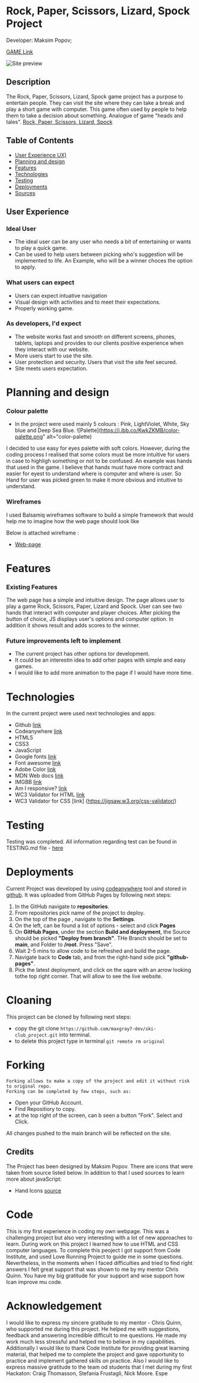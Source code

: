 # Rock, Paper, Scissors, Lizard, Spock Project
Developer: Maksim Popov;

[GAME Link](https://maxgray7-dev.github.io/RPSLS-game/)

![Site preview](https://i.ibb.co/QdC5ZGL/MainPage.png)

## Description

The Rock, Paper, Scissors, Lizard, Spock game project has a purpose to entertain people. They can visit the site where they can take a break and play a short game with computer. This game often used by people to help them to take a decision about something. Analogue of game "heads and tales".
[Rock, Paper, Scissors, Lizard, Spock](https://ibb.co/tsq3bNp)

## Table of Contents
  
- [User Experience UX)](#user-experience)
- [Planning and design](#planning)
- [Features](#feautures)
- [Technologies](#technologies)
- [Testing](#testing)
- [Deployments](#deployments)
- [Sources](#sources)

## User Experience

### Ideal User

- The ideal user can be any user who needs a bit of entertaining or wants to play a quick game. 
- Can be used to help users between picking who's suggestion will be implemented to life. An Example, who will be a winner choces the option to apply.

### What users can expect

- Users can expect intuative navigation
- Visual design with activities and to meet their expectations.
- Properly working game.

### As developers,  I'd expect

- The website works fast and smooth on different screens, phones, tablets, laptops and provides to our clients positive experience when they interact with our website.
- More users start to use the site.
- User protection and security. Users that visit the site feel secured.
- Site meets users expectation.

# Planning and design

### Colour palette

- In the project were used mainly 5 colours : Pink, LightViolet, White, Sky blue and Deep Sea Blue. ![Palette](https://i.ibb.co/KwkZKMB/color-palette.png" alt="color-palette)

I decided to use easy for eyes palette with soft colors. However, during the coding process I realised that some colors must be more intuitive for users in case to highligh something or not to be confused. An example was hands that used in the game. I believe that hands must have more contract and easier for eyest to understand where is computer and where is user. So Hand for user was picked green to make it more obvious and intuitive to understand.

### Wireframes

I used Balsamiq wireframes software to build a simple framework that would help me to imagine how the web page should look like

 Below is attached wireframe :

- [Web-page](https://ibb.co/Fnw51yx)

  
# Features

### Existing Features

The web page has a simple and intuitive design. The page allows user to play a game Rock, Scissors, Paper, Lizard and Spock. User can see two hands that interact with computer and player choices. 
After picking the button of choice, JS displays user's options and computer option. 
In addition it shows result and adds scores to the winner.

### Future improvements left to implement

- The current project has other options tor development.
- It could be an interestin idea to add orher pages with simple and easy games.
- I would like to add more animation to the page if I would have more time.
  
# Technologies

In the current project were used next technologies and apps:

- Github [link](https://github.com/)
- Codeanywhere [link](https://app.codeanywhere.com/)
- HTML5
- CSS3
- JavaScript
- Google fonts [link](https://fonts.google.com/)
- Font awesome [link](https://fontawesome.com/)
- Adobe Color [link](https://color.adobe.com/explore)
- MDN Web docs [link](https://developer.mozilla.org/en-US/docs/Web/HTML)
- IMGBB [link](https://imgbb.com/)
- Am I responsive? [link](https://ui.dev/amiresponsive)
- WC3 Validator for HTML [link](https://validator.w3.org/)
- WC3 Validator for CSS [link] (<https://jigsaw.w3.org/css-validator/>)

# Testing

Testing was completed. All information regarding test can be found in TESTING.md file - [here](TESTING.md)

# Deployments

Current Project was developed by using [codeanywhere](https://app.codeanywhere.com/) tool and stored in [github](https://github.com/).
It was uploaded from GitHub Pages by following next steps:

1. In the GitHub navigate to __repositories__.
2. From repositories pick name of the project to deploy.
3. On the top of the page , navigate to the __Settings__.
4. On the left, can be found a list of options - select and click __Pages__
5. On __GitHub Pages__, under the section __Build and deployment__, the Source should be picked __"Deploy from branch"__. THe Branch should be set to ____main____, and Folder to ____/root____. Press "Save".
6. Wait 2-5 mins to allow code to be refreshed and build the page.
7. Navigate back to __Code__ tab, and from the right-hand side pick __"github-pages"__.
8. Pick the latest deployment, and click on the sqare with an arrow looking tothe top right corner.  That will allow to see the live website.

# Cloaning

This project can be cloned by following next steps:

- copy the git clone `https://github.com/maxgray7-dev/ski-club_project.git` into terminal.
- to delete this project type in terminal `git remote rm original`

# Forking

    Forking allows to make a copy of the project and edit it without risk to original repo.
    Forking can be completed by few steps, such as:

- Open your GitHub Account.
- Find Repositiory to copy.
- at the top right of the screen,  can b seen a button "Fork". Select and Click.

All changes pushed to the main branch will be reflected on the site.

## Credits

The Project has been designed by Maksim Popov.
There are icons that were taken from source listed below. In addition to that I used sources to learn more about javaScript:


- Hand Icons [source](https://fontawesome.com/)
  
  

# Code

This is my first experience in coding my own webpage. This was a challenging project but also very interesting with a lot of new approaches to learn. During work on this project I learned how to use HTML and CSS computer languages. To complete this peoject I got support from Code Institute, and used Love Running Project to guide me in some questions.
Nevertheless, in the moments when I faced difficulties and tried to find right answers I felt great support that was shown to me by my mentor Chris Quinn. You have my big gratitude for your support and wise support how  Ican improve mu code.

# Acknowledgement

I would like to express my sincere gratitude to my mentor - Chris Quinn, who supported me during this project. He helped me with suggestions, feedback and answering incredible difficult to me questions. He made my work much less stressful and helped me to believe in my capabilities.
Additionally I would like to thank Code Institute for providing great learning material, that helped me to complete the project and gave opportunity to practice and implement gathered skills on practice.
Also I would like to express massive gratitude to the team od students that I met during my first Hackaton: Craig Thomasson, Stefania Frustagli, Nick Moore. Espe
